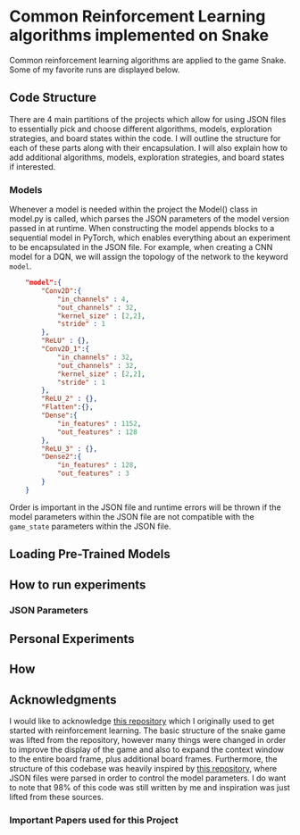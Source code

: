 # Common Reinforcement Learning algorithms implemented on Snake

Common reinforcement learning algorithms are applied to the game Snake. Some of my favorite runs are displayed below.


## Code Structure

There are 4 main partitions of the projects which allow for using JSON files to essentially pick and choose different algorithms, models, exploration strategies, and board states within the code. I will outline the structure for each of these parts along with their encapsulation. I will also explain how to add additional algorithms, models, exploration strategies, and board states if interested.

### Models

Whenever a model is needed within the project the Model() class in model.py is called, which parses the JSON parameters of the model version passed in at runtime. When constructing the model appends blocks to a sequential model in PyTorch, which enables everything about an experiment to be encapsulated in the JSON file. For example, when creating a CNN model for a DQN, we will assign the topology of the network to the keyword `model`.

```JSON
    "model":{
        "Conv2D":{
            "in_channels" : 4,
            "out_channels" : 32,
            "kernel_size" : [2,2],
            "stride" : 1
        },
        "ReLU" : {},
        "Conv2D_1":{
            "in_channels" : 32,
            "out_channels" : 32,
            "kernel_size" : [2,2],
            "stride" : 1
        },
        "ReLU_2" : {},
        "Flatten":{},
        "Dense":{
            "in_features" : 1152,
            "out_features" : 128
        },
        "ReLU_3" : {},
        "Dense2":{
            "in_features" : 128,
            "out_features" : 3
        }
    }
```

Order is important in the JSON file and runtime errors will be thrown if the model parameters within the JSON file are not compatible with the `game_state` parameters within the JSON file.


## Loading Pre-Trained Models


## How to run experiments

### JSON Parameters

## Personal Experiments


## How 


## Acknowledgments

I would like to acknowledge [this repository](https://github.com/patrickloeber/snake-ai-pytorch) which I originally used to get started with reinforcement learning. The basic structure of the snake game was lifted from the repository, however many things were changed in order to improve the display of the game and also to expand the context window to the entire board frame, plus additional board frames. Furthermore, the structure of this codebase was heavily inspired by [this repository](https://github.com/DragonWarrior15/snake-rl), where JSON files were parsed in order to control the model parameters. I do want to note that 98% of this code was still written by me and inspiration was just lifted from these sources.

### Important Papers used for this Project
